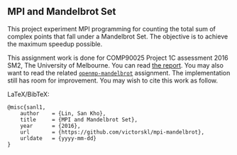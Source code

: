 MPI and Mandelbrot Set
----------------------
This project experiment MPI programming for counting the total sum of complex points that fall under a Mandelbrot Set. The objective is to achieve the maximum speedup possible.

This assignment work is done for COMP90025 Project 1C assessment 2016 SM2, The University of Melbourne. You can read [the report](SanKhoLin_829463_COMP90025_Project1C_Report.pdf). You may also want to read the related [`openmp-mandelbrot`](https://github.com/victorskl/openmp-mandelbrot) assignment. The implementation still has room for improvement. You may wish to cite this work as follow.

LaTeX/BibTeX:

    @misc{sanl1,
        author    = {Lin, San Kho},
        title     = {MPI and Mandelbrot Set},
        year      = {2016},
        url       = {https://github.com/victorskl/mpi-mandelbrot},
        urldate   = {yyyy-mm-dd}
    }
